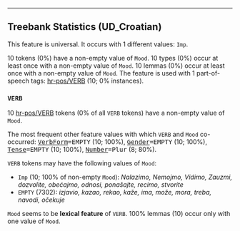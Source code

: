 

--------------------------------------------------------------------------------

## Treebank Statistics (UD_Croatian)

This feature is universal.
It occurs with 1 different values: `Imp`.

10 tokens (0%) have a non-empty value of `Mood`.
10 types (0%) occur at least once with a non-empty value of `Mood`.
10 lemmas (0%) occur at least once with a non-empty value of `Mood`.
The feature is used with 1 part-of-speech tags: [hr-pos/VERB]() (10; 0% instances).

### `VERB`

10 [hr-pos/VERB]() tokens (0% of all `VERB` tokens) have a non-empty value of `Mood`.

The most frequent other feature values with which `VERB` and `Mood` co-occurred: <tt><a href="VerbForm.html">VerbForm</a>=EMPTY</tt> (10; 100%), <tt><a href="Gender.html">Gender</a>=EMPTY</tt> (10; 100%), <tt><a href="Tense.html">Tense</a>=EMPTY</tt> (10; 100%), <tt><a href="Number.html">Number</a>=Plur</tt> (8; 80%).

`VERB` tokens may have the following values of `Mood`:

* `Imp` (10; 100% of non-empty `Mood`): <em>Nalazimo, Nemojmo, Vidimo, Zauzmi, dozvolite, obećajmo, odnosi, ponašajte, recimo, stvorite</em>
* `EMPTY` (7302): <em>izjavio, kazao, rekao, kaže, ima, može, mora, treba, navodi, očekuje</em>

`Mood` seems to be **lexical feature** of `VERB`. 100% lemmas (10) occur only with one value of `Mood`.

